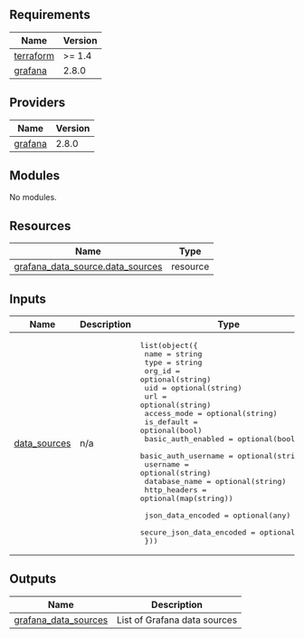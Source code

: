 <!-- BEGIN_TF_DOCS -->
## Requirements

| Name | Version |
|------|---------|
| <a name="requirement_terraform"></a> [terraform](#requirement\_terraform) | >= 1.4 |
| <a name="requirement_grafana"></a> [grafana](#requirement\_grafana) | 2.8.0 |

## Providers

| Name | Version |
|------|---------|
| <a name="provider_grafana"></a> [grafana](#provider\_grafana) | 2.8.0 |

## Modules

No modules.

## Resources

| Name | Type |
|------|------|
| [grafana_data_source.data_sources](https://registry.terraform.io/providers/grafana/grafana/2.8.0/docs/resources/data_source) | resource |

## Inputs

| Name | Description | Type | Default | Required |
|------|-------------|------|---------|:--------:|
| <a name="input_data_sources"></a> [data\_sources](#input\_data\_sources) | n/a | <pre>list(object({<br>    name                = string<br>    type                = string<br>    org_id              = optional(string)<br>    uid                 = optional(string)<br>    url                 = optional(string)<br>    access_mode         = optional(string)<br>    is_default          = optional(bool)<br>    basic_auth_enabled  = optional(bool)<br>    basic_auth_username = optional(string)<br>    username            = optional(string)<br>    database_name       = optional(string)<br>    http_headers        = optional(map(string))<br><br>    json_data_encoded        = optional(any)<br>    secure_json_data_encoded = optional(any)<br>  }))</pre> | n/a | yes |

## Outputs

| Name | Description |
|------|-------------|
| <a name="output_grafana_data_sources"></a> [grafana\_data\_sources](#output\_grafana\_data\_sources) | List of Grafana data sources |
<!-- END_TF_DOCS -->

